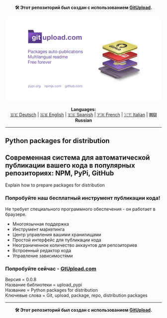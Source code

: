 <p align="center"><b>🛠️ Этот репозиторий был создан с использованием <a href="https://gitupload.com">GitUpload</a>.</b></p>
<p align="center"><a href="https://gitupload.com"><img src="https://github.com/markolofsen/upload_pypi//blob/master/.banners/banner_ru.jpg?raw=1" /></a></p>
<p align="center"><b>Languages:</b><br /><a href="https://github.com/markolofsen/upload_pypi/blob/master/README_de.md">🇩🇪 Deutsch</a> | <a href="https://github.com/markolofsen/upload_pypi/blob/master/README.md">🇬🇧 English</a> | <a href="https://github.com/markolofsen/upload_pypi/blob/master/README_es.md">🇪🇸 Spanish</a> | <a href="https://github.com/markolofsen/upload_pypi/blob/master/README_fr.md">🇫🇷 French</a> | <a href="https://github.com/markolofsen/upload_pypi/blob/master/README_it.md">🇮🇹 Italian</a> | <b>🇷🇺 Russian</b></p>

---

## Python packages for distribution
## Современная система для автоматической публикации вашего кода в популярных репозиториях: NPM, PyPi, GitHub

Explain how to prepare packages for distribution

### Попробуйте наш бесплатный инструмент публикации кода!

Не требует специального программного обеспечения - он работает в браузере.

* Многоязычная поддержка
* Инструмент маркетинга
* Центр управления вашими хранилищами
* Простой интерфейс для публикации кода
* Неограниченное количество аккаунтов для репозиториев
* Встроенный редактор кода
* Управление зависимостями

### Попробуйте сейчас - <a href="https://gitupload.com">GtUpload.com</a>

Версия = 0.0.8 <br />
Название библиотеки = upload_pypi <br />
Название = Python packages for distribution <br />
Ключевые слова = Git,  upload,  package,  repo, distribution packages <br />

---

<p align="center"><b>🛠️ Этот репозиторий был создан с использованием <a href="https://gitupload.com">GitUpload</a>.</b></p>